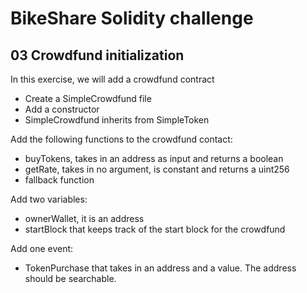 # BikeShare Solidity challenge

## 03 Crowdfund initialization

In this exercise, we will add a crowdfund contract

- Create a SimpleCrowdfund file
- Add a constructor
- SimpleCrowdfund inherits from SimpleToken

Add the following functions to the crowdfund contact:

- buyTokens, takes in an address as input and returns a boolean
- getRate, takes in no argument, is constant and returns a uint256
- fallback function


Add two variables:

- ownerWallet, it is an address
- startBlock that keeps track of the start block for the crowdfund

Add one event:

- TokenPurchase that takes in an address and a value. The address should be searchable.